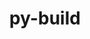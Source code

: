 ---
title: "py-build"
layout: cache
categories: [package, develop-2023-10-01]
meta: {"versions": ["1.0.3"], "compilers": ["apple-clang@=14.0.0", "gcc@=11.1.0", "gcc@=11.3.0", "gcc@=12.1.0"], "oss": ["ubuntu20.04", "ubuntu22.04", "ventura"], "platforms": ["darwin", "linux"], "targets": ["aarch64", "ppc64le", "x86_64_v3"], "stacks": ["e4s", "e4s-power", "ml-darwin-aarch64-mps", "ml-linux-x86_64-cpu", "ml-linux-x86_64-cuda", "ml-linux-x86_64-rocm", "root", "tutorial"], "num_specs": 11, "num_specs_by_stack": {"root": 11, "ml-darwin-aarch64-mps": 3, "e4s": 2, "e4s-power": 2, "ml-linux-x86_64-cuda": 3, "ml-linux-x86_64-rocm": 3, "ml-linux-x86_64-cpu": 3, "tutorial": 1}}
spec_details: [{"hash": "jvvc4lisegqp63xprcgie7t3ysuot74l", "compiler": "apple-clang@=14.0.0", "versions": ["1.0.3"], "os": "ventura", "platform": "darwin", "target": "aarch64", "variants": ["build_system=python_pip", "~virtualenv"], "stacks": ["root", "ml-darwin-aarch64-mps"], "size": "-", "tarball": "https://binaries.spack.io/develop-2023-10-01/build_cache/darwin-ventura-aarch64/apple-clang-14.0.0/py-build-1.0.3/darwin-ventura-aarch64-apple-clang-14.0.0-py-build-1.0.3-jvvc4lisegqp63xprcgie7t3ysuot74l.spack"}, {"hash": "nemnyowz77gwhvfev5h3u4keij3n7n4h", "compiler": "apple-clang@=14.0.0", "versions": ["1.0.3"], "os": "ventura", "platform": "darwin", "target": "aarch64", "variants": ["build_system=python_pip", "~virtualenv"], "stacks": ["root", "ml-darwin-aarch64-mps"], "size": "-", "tarball": "https://binaries.spack.io/develop-2023-10-01/build_cache/darwin-ventura-aarch64/apple-clang-14.0.0/py-build-1.0.3/darwin-ventura-aarch64-apple-clang-14.0.0-py-build-1.0.3-nemnyowz77gwhvfev5h3u4keij3n7n4h.spack"}, {"hash": "r2unhegubobgsmxhwaznlgh5zhmtaio5", "compiler": "apple-clang@=14.0.0", "versions": ["1.0.3"], "os": "ventura", "platform": "darwin", "target": "aarch64", "variants": ["build_system=python_pip", "~virtualenv"], "stacks": ["root", "ml-darwin-aarch64-mps"], "size": "-", "tarball": "https://binaries.spack.io/develop-2023-10-01/build_cache/darwin-ventura-aarch64/apple-clang-14.0.0/py-build-1.0.3/darwin-ventura-aarch64-apple-clang-14.0.0-py-build-1.0.3-r2unhegubobgsmxhwaznlgh5zhmtaio5.spack"}, {"hash": "paakote2q3etqlgolku554esavbm7g3f", "compiler": "gcc@=11.1.0", "versions": ["1.0.3"], "os": "ubuntu20.04", "platform": "linux", "target": "x86_64_v3", "variants": ["build_system=python_pip", "~virtualenv"], "stacks": ["root", "e4s"], "size": "-", "tarball": "https://binaries.spack.io/develop-2023-10-01/build_cache/linux-ubuntu20.04-x86_64_v3/gcc-11.1.0/py-build-1.0.3/linux-ubuntu20.04-x86_64_v3-gcc-11.1.0-py-build-1.0.3-paakote2q3etqlgolku554esavbm7g3f.spack"}, {"hash": "mxfln4z7eewdo5ceest2rkfwmmnpqo2i", "compiler": "gcc@=11.1.0", "versions": ["1.0.3"], "os": "ubuntu20.04", "platform": "linux", "target": "ppc64le", "variants": ["build_system=python_pip", "~virtualenv"], "stacks": ["e4s-power", "root"], "size": "-", "tarball": "https://binaries.spack.io/develop-2023-10-01/build_cache/linux-ubuntu20.04-ppc64le/gcc-11.1.0/py-build-1.0.3/linux-ubuntu20.04-ppc64le-gcc-11.1.0-py-build-1.0.3-mxfln4z7eewdo5ceest2rkfwmmnpqo2i.spack"}, {"hash": "ddf4nha7lpav5gybccsy3odasrzzx365", "compiler": "gcc@=11.1.0", "versions": ["1.0.3"], "os": "ubuntu20.04", "platform": "linux", "target": "ppc64le", "variants": ["build_system=python_pip", "~virtualenv"], "stacks": ["e4s-power", "root"], "size": "-", "tarball": "https://binaries.spack.io/develop-2023-10-01/build_cache/linux-ubuntu20.04-ppc64le/gcc-11.1.0/py-build-1.0.3/linux-ubuntu20.04-ppc64le-gcc-11.1.0-py-build-1.0.3-ddf4nha7lpav5gybccsy3odasrzzx365.spack"}, {"hash": "zezrslppascuts7c543tju34rtu4iryf", "compiler": "gcc@=11.1.0", "versions": ["1.0.3"], "os": "ubuntu20.04", "platform": "linux", "target": "x86_64_v3", "variants": ["build_system=python_pip", "~virtualenv"], "stacks": ["root", "e4s"], "size": "-", "tarball": "https://binaries.spack.io/develop-2023-10-01/build_cache/linux-ubuntu20.04-x86_64_v3/gcc-11.1.0/py-build-1.0.3/linux-ubuntu20.04-x86_64_v3-gcc-11.1.0-py-build-1.0.3-zezrslppascuts7c543tju34rtu4iryf.spack"}, {"hash": "o3hwjkvqu2inuz2tuykwx2sysn3unxcp", "compiler": "gcc@=11.3.0", "versions": ["1.0.3"], "os": "ubuntu22.04", "platform": "linux", "target": "x86_64_v3", "variants": ["build_system=python_pip", "~virtualenv"], "stacks": ["root", "ml-linux-x86_64-cuda", "ml-linux-x86_64-rocm", "ml-linux-x86_64-cpu"], "size": "-", "tarball": "https://binaries.spack.io/develop-2023-10-01/build_cache/linux-ubuntu22.04-x86_64_v3/gcc-11.3.0/py-build-1.0.3/linux-ubuntu22.04-x86_64_v3-gcc-11.3.0-py-build-1.0.3-o3hwjkvqu2inuz2tuykwx2sysn3unxcp.spack"}, {"hash": "jlhfqqhtcgmxynuihg2tq6vekomgfjb4", "compiler": "gcc@=11.3.0", "versions": ["1.0.3"], "os": "ubuntu22.04", "platform": "linux", "target": "x86_64_v3", "variants": ["build_system=python_pip", "~virtualenv"], "stacks": ["root", "ml-linux-x86_64-cuda", "ml-linux-x86_64-rocm", "ml-linux-x86_64-cpu"], "size": "-", "tarball": "https://binaries.spack.io/develop-2023-10-01/build_cache/linux-ubuntu22.04-x86_64_v3/gcc-11.3.0/py-build-1.0.3/linux-ubuntu22.04-x86_64_v3-gcc-11.3.0-py-build-1.0.3-jlhfqqhtcgmxynuihg2tq6vekomgfjb4.spack"}, {"hash": "hll3i65dzmcb6frn3fvz3s3vz5gp5kx7", "compiler": "gcc@=11.3.0", "versions": ["1.0.3"], "os": "ubuntu22.04", "platform": "linux", "target": "x86_64_v3", "variants": ["build_system=python_pip", "~virtualenv"], "stacks": ["root", "ml-linux-x86_64-cuda", "ml-linux-x86_64-rocm", "ml-linux-x86_64-cpu"], "size": "-", "tarball": "https://binaries.spack.io/develop-2023-10-01/build_cache/linux-ubuntu22.04-x86_64_v3/gcc-11.3.0/py-build-1.0.3/linux-ubuntu22.04-x86_64_v3-gcc-11.3.0-py-build-1.0.3-hll3i65dzmcb6frn3fvz3s3vz5gp5kx7.spack"}, {"hash": "nvxsusaulpb7mwel4bdb7jdjdjtsc5x2", "compiler": "gcc@=12.1.0", "versions": ["1.0.3"], "os": "ubuntu22.04", "platform": "linux", "target": "x86_64_v3", "variants": ["build_system=python_pip", "~virtualenv"], "stacks": ["tutorial", "root"], "size": "-", "tarball": "https://binaries.spack.io/develop-2023-10-01/build_cache/linux-ubuntu22.04-x86_64_v3/gcc-12.1.0/py-build-1.0.3/linux-ubuntu22.04-x86_64_v3-gcc-12.1.0-py-build-1.0.3-nvxsusaulpb7mwel4bdb7jdjdjtsc5x2.spack"}]
---